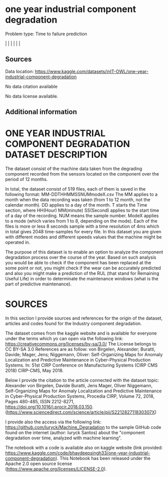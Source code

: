 # one year industrial component degradation

Problem type: Time to failure prediction

|  |
|  |
|  |
## Sources

Data location: https://www.kaggle.com/datasets/inIT-OWL/one-year-industrial-component-degradation

No data citation available

No data license available.

## Additional information
# ONE YEAR INDUSTRIAL COMPONENT DEGRADATION DATASET DESCRIPTION


The dataset consist of the machine data taken from the degrading component recorded from the sensors located on the component over the period of 12 months.

In total, the dataset consist of 519 files, each of them is saved in the following format:
MM-DDTHHMMSSNUMmodeX.csv
The MM applies to a month when the data recording was taken (from 1 to 12 month, not the calendar month).
DD applies to a day of the month.
T starts the Time section, where HH(Hour) MM(minute) SS(Second) applies to the start time of a day of the recording.
NUM means the sample number.
ModeX applies to a mode (which varies from 1 to 8, depending on the mode).
Each of the files is more or less 8 seconds sample with a time resolution of 4ms which in total gives 2048 time-samples for every file.
In this dataset you are given with  different modes and different speeds values that the machine might be operated in.

The purpose of this dataset is to enable an option to analyze the component degradation process over the course of the year. Based on such analysis you would be able to check if the component has been replaced at the some point or not, you might check if the wear can be accurately predicted and also you might make a prediction of the RUL (that stand for Remaining Useful Life) in order to determinate the maintenance windows (what is the part of predictive maintenance).

# SOURCES

In this section I provide sources and references for the origin of the dataset, articles and codes found for the Industry component degradation.

The dataset comes from the kaggle website and is available for everyone under the terms which yo can open via the following link: https://creativecommons.org/licenses/by-sa/3.0/
The License belongs to CC BY-SA 3.0
References are as follow: von Birgelen, Alexander; Buratti, Davide; Mager, Jens; Niggemann, Oliver: Self-Organizing Maps for Anomaly Localization and Predictive Maintenance in Cyber-Physical Production Systems. In: 51st CIRP Conference on Manufacturing Systems (CIRP CMS 2018) CIRP-CMS, May 2018.

Below I provide the citation to the article connected with the dataset topic:
Alexander von Birgelen, Davide Buratti, Jens Mager, Oliver Niggemann, Self-Organizing Maps for Anomaly Localization and Predictive Maintenance in Cyber-Physical Production Systems, Procedia CIRP, Volume 72, 2018, Pages 480-485, ISSN 2212-8271, https://doi.org/10.1016/j.procir.2018.03.150. (https://www.sciencedirect.com/science/article/pii/S221282711830307X)

I provide also the access via the following link: https://github.com/Iuryck/Machine_Degradation to the sample GitHub code found on the internet (author: Iuryck Santos) about the "component degradation over time, analyzed with machine learning".

The notebook with a code is available also on kaggle website (link provided: https://www.kaggle.com/code/bhavdeepsingh33/one-year-industrial-component-degradation).
This Notebook has been released under the Apache 2.0 open source license (https://www.apache.org/licenses/LICENSE-2.0).
